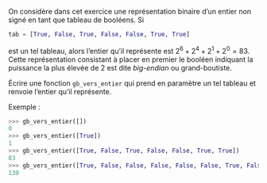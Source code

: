 
On considère dans cet exercice une représentation binaire d’un entier non signé en tant que
tableau de booléens.
Si


```python
tab = [True, False, True, False, False, True, True]
```

est un tel tableau, alors l’entier qu’il représente est $2^6 +2^4 + 2^1 + 2^0 = 83$. Cette représentation consistant à placer en premier le booléen indiquant la puissance la plus élevée de 2
est dite *big-endian* ou grand-boutiste.


Écrire une fonction `gb_vers_entier` qui prend en paramètre un tel tableau et renvoie
l’entier qu’il représente.


Exemple :

```python
>>> gb_vers_entier([])
0
>>> gb_vers_entier([True])
1
>>> gb_vers_entier([True, False, True, False, False, True, True])
83
>>> gb_vers_entier([True, False, False, False, False, False, True, False])
130
```